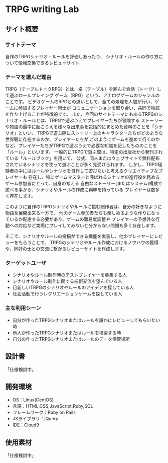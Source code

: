 # TRPG writing Lab

## サイト概要
### サイトテーマ
 自作のTRPGシナリオ・ルールを評価しあったり、
 シナリオ・ルールの作り方について情報交換できるレビューサイト

### テーマを選んだ理由
 TRPG（テーブルトークRPG）とは、卓（テーブル）を囲んで会話（トーク）して遊ぶロールプレイング
 ゲーム（RPG）という、アナログゲームのジャンルのことです。
 ビデオゲームのRPGとの違いとして、全ての処理を人間が行い、ゲームに参加するプレイヤー同士が
 コミュニケーションを取り合い、共同で物語を作り上げることが特徴的です。
 また、今回のサイトテーマにもあるTRPGのシナリオ・ルールとは、TRPGで遊ぶうえでプレイヤーたちが冒険する
 ストーリーや物語の最中に起こりえる様々な出来事を包括的にまとめた資料のことを「シナリオ」といい、
 TRPGで遊ぶ際にストーリー上のキャラクターたちがどのような世界観に存在するのか、プレイヤーたちが
 どのようにゲームを進めて行くのかなど、プレイヤーたちがTRPGで遊ぶうえで必要な知識を記したもののことを
 「ルール」といいます。
 一般的にTRPGで遊ぶ際は、特定の出版社から発刊されている「ルールブック」を用いて、
 公式、同人またはウェブサイトで無料配布されているシナリオを使って遊ぶことが多く見受けられます。
 しかし、TRPG経験者の中にはルールやシナリオを自作して遊びたいと考えるクリエイティブなプレイヤーも
 存在し、特にゲームマスターと呼ばれるシナリオの進行役を務めるゲーム参加者にとって、自身の考える
 自由なストーリー(またはシステム)構成で遊べる事から、シナリオやルールの作成に興味を持っている
 プレイヤーは数多く存在します。

 このように自作のTRPGシナリオやルールに挑む制作者は、自分の好きなように物語を展開出来る一方で、
 他のゲーム参加者たちも楽しめるような作りになっているか配慮する必要があり、ゲームの難易度調整や
 プレイヤーの予想外な行動への対応など実際にプレイしてみないと分からない問題も多く存在します。

 そこで、シナリオやルールの投稿ができる機能を実装し、他のプレイヤーにレビューをもらうことで、
 TRPGのシナリオやルール作成におけるノウハウの獲得や、同好の士との交流に繋がるレビューサイトを作成します。

### ターゲットユーザ
- シナリオやルール制作時のテストプレイヤーを募集する人
- シナリオやルール制作に関する技術交流を望んでいる人
- 目新しいTRPGのシナリオやルールのアイデアを探している人
- 社会活動で行うレクリエーションゲームを探している人

### 主な利用シーン
- 自分が作ったTRPGシナリオまたはルールを誰かにレビューしてもらいたい時
- 他人が作ったTRPGシナリオまたはルールを検索する時
- 自分の作ったTRPGシナリオまたはルールのデータ保管場所


## 設計書
「仕様検討中」

## 開発環境
- OS：Linux(CentOS)
- 言語：HTML,CSS,JavaScript,Ruby,SQL
- フレームワーク：Ruby on Rails
- JSライブラリ：jQuery
- IDE：Cloud9

## 使用素材
「仕様検討中」
